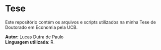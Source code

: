 # Tese

Este repositório contém os arquivos e scripts utilizados na minha Tese de Doutorado em Economia pela UCB.

**Autor**: Lucas Dutra de Paulo <br />
**Linguagem utilizada**: R.